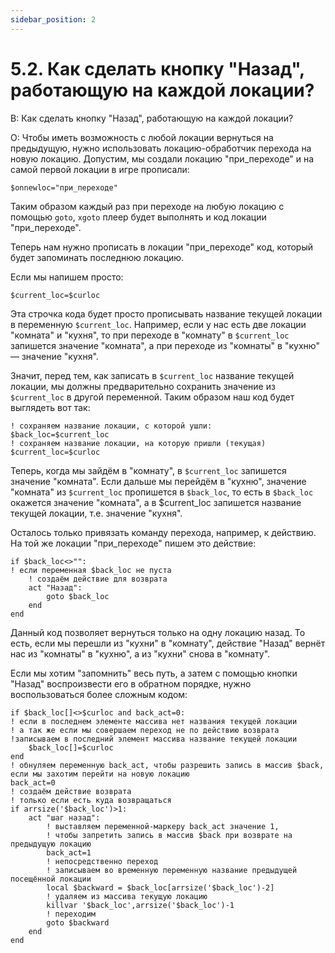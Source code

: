 ```yaml
---
sidebar_position: 2
---
```


# 5.2. Как сделать кнопку "Назад", работающую на каждой локации?
<!-- [:faq_05_02] -->
В: Как сделать кнопку "Назад", работающую на каждой локации?

О:
Чтобы иметь возможность с любой локации вернуться на предыдущую, нужно использовать локацию-обработчик перехода на новую локацию. Допустим, мы создали локацию "при_переходе" и на самой первой локации в игре прописали:
```qsp
$onnewloc="при_переходе"
```
Таким образом каждый раз при переходе на любую локацию с помощью `goto`, `xgoto` плеер будет выполнять и код локации "при_переходе".

Теперь нам нужно прописать в локации "при_переходе" код, который будет запоминать последнюю локацию.

Если мы напишем просто:
```qsp
$current_loc=$curloc
```
Эта строчка кода будет просто прописывать название текущей локации в переменную `$current_loc`. Например, если у нас есть две локации "комната" и "кухня", то при переходе в "комнату" в `$current_loc` запишется значение "комната", а при переходе из "комнаты" в "кухню" — значение "кухня".

Значит, перед тем, как записать в `$current_loc` название текущей локации, мы должны предварительно сохранить значение из `$current_loc` в другой переменной. Таким образом наш код будет выглядеть вот так:
```qsp
! сохраняем название локации, с которой ушли:
$back_loc=$current_loc
! сохраняем название локации, на которую пришли (текущая)
$current_loc=$curloc
```
Теперь, когда мы зайдём в "комнату", в `$current_loc` запишется значение "комната". Если дальше мы перейдём в "кухню", значение "комната" из `$current_loc` пропишется в `$back_loc`, то есть в `$back_loc` окажется значение "комната", а в $current_loc запишется название текущей локации, т.е. значение "кухня".

Осталось только привязать команду перехода, например, к действию. На той же локации "при_переходе" пишем это действие:
```qsp
if $back_loc<>"":
! если переменная $back_loc не пуста
	! создаём действие для возврата
	act "Назад":
		goto $back_loc
	end
end
```
Данный код позволяет вернуться только на одну локацию назад. То есть, если мы перешли из "кухни" в "комнату", действие "Назад" вернёт нас из "комнаты" в "кухню", а из "кухни" снова в "комнату".

Если мы хотим "запомнить" весь путь, а затем с помощью кнопки "Назад" воспроизвести его в обратном порядке, нужно воспользоваться более сложным кодом:
```qsp
if $back_loc[]<>$curloc and back_act=0: 
! если в последнем элементе массива нет названия текущей локации 
! а так же если мы совершаем переход не по действию возврата 
!записываем в последний элемент массива название текущей локации 
	$back_loc[]=$curloc 
end 
! обнуляем переменную back_act, чтобы разрешить запись в массив $back, если мы захотим перейти на новую локацию 
back_act=0 
! создаём действие возврата 
! только если есть куда возвращаться 
if arrsize('$back_loc')>1: 
	act "шаг назад": 
		! выставляем переменной-маркеру back_act значение 1, 
		! чтобы запретить запись в массив $back при возврате на предыдущую локацию 
		back_act=1 
		! непосредственно переход 
		! записываем во временную переменную название предыдущей посещённой локации 
		local $backward = $back_loc[arrsize('$back_loc')-2] 
		! удаляем из массива текущую локацию 
		killvar '$back_loc',arrsize('$back_loc')-1 
		! переходим 
		goto $backward 
	end 
end
```
